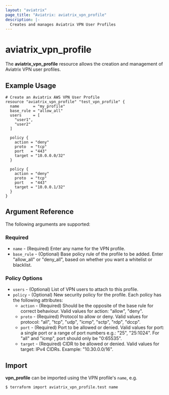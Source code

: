 ```yaml
---
layout: "aviatrix"
page_title: "Aviatrix: aviatrix_vpn_profile"
description: |-
  Creates and manages Aviatrix VPN User Profiles
---
```


# aviatrix_vpn_profile

The **aviatrix_vpn_profile** resource allows the creation and management of Aviatrix VPN user profiles.

## Example Usage

```hcl
# Create an Aviatrix AWS VPN User Profile
resource "aviatrix_vpn_profile" "test_vpn_profile" {
  name      = "my_profile"
  base_rule = "allow_all"
  users     = [
    "user1",
    "user2"
  ]

  policy {
    action = "deny"
    proto  = "tcp"
    port   = "443"
    target = "10.0.0.0/32"
  }

  policy {
    action = "deny"
    proto  = "tcp"
    port   = "443"
    target = "10.0.0.1/32"
  }
}
```

## Argument Reference

The following arguments are supported:

### Required
* `name` - (Required) Enter any name for the VPN profile.
* `base_rule` - (Optional) Base policy rule of the profile to be added. Enter "allow_all" or "deny_all", based on whether you want a whitelist or blacklist.

### Policy Options
* `users` - (Optional) List of VPN users to attach to this profile.
* `policy` - (Optional) New security policy for the profile. Each policy has the following attributes:
  * `action` - (Required) Should be the opposite of the base rule for correct behaviour. Valid values for action: "allow", "deny".
  * `proto` - (Required) Protocol to allow or deny. Valid values for protocol: "all", "tcp", "udp", "icmp", "sctp", "rdp", "dccp".
  * `port` - (Required) Port to be allowed or denied. Valid values for port: a single port or a range of port numbers e.g.: "25", "25:1024". For "all" and "icmp", port should only be "0:65535".
  * `target` - (Required) CIDR to be allowed or denied. Valid values for target: IPv4 CIDRs. Example: "10.30.0.0/16".

## Import

**vpn_profile** can be imported using the VPN profile's `name`, e.g.

```
$ terraform import aviatrix_vpn_profile.test name
```
